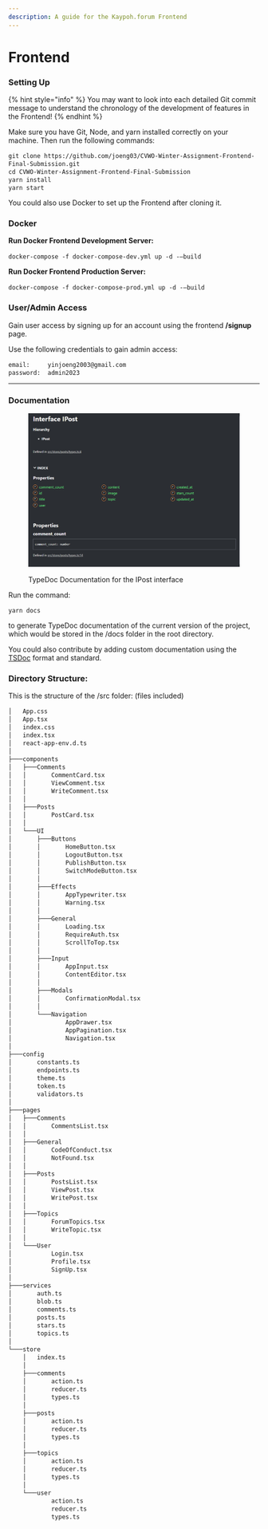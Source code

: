 ```yaml
---
description: A guide for the Kaypoh.forum Frontend
---
```


# Frontend

### Setting Up

{% hint style="info" %}
You may want to look into each detailed Git commit message to understand the chronology of the development of features in the Frontend!
{% endhint %}

Make sure you have Git, Node, and yarn installed correctly on your machine. Then run the following commands:

```
git clone https://github.com/joeng03/CVWO-Winter-Assignment-Frontend-Final-Submission.git
cd CVWO-Winter-Assignment-Frontend-Final-Submission
yarn install
yarn start
```

You could also use Docker to set up the Frontend after cloning it.



### Docker

**Run Docker Frontend Development Server:**

`docker-compose -f docker-compose-dev.yml up -d -–build`

**Run Docker Frontend Production Server:**

`docker-compose -f docker-compose-prod.yml up -d -–build`

###

### User/Admin Access

Gain user access by signing up for an account using the frontend **/signup** page.

Use the following credentials to gain admin access:

```
email:     yinjoeng2003@gmail.com
password:  admin2023
```

****

### Documentation

<figure><img src="../.gitbook/assets/image (20).png" alt=""><figcaption><p>TypeDoc Documentation for the IPost interface</p></figcaption></figure>

Run the command:

```
yarn docs
```

to generate TypeDoc documentation of the current version of the project, which would be stored in the /docs folder in the root directory.

You could also contribute by adding custom documentation using the [TSDoc](https://tsdoc.org/) format and standard.



### **Directory Structure:**

This is the structure of the /src folder: (files included)

```
│   App.css
│   App.tsx
│   index.css
│   index.tsx
│   react-app-env.d.ts
│
├───components
│   ├───Comments
│   │       CommentCard.tsx
│   │       ViewComment.tsx
│   │       WriteComment.tsx
│   │
│   ├───Posts
│   │       PostCard.tsx
│   │
│   └───UI
│       ├───Buttons
│       │       HomeButton.tsx
│       │       LogoutButton.tsx
│       │       PublishButton.tsx
│       │       SwitchModeButton.tsx
│       │
│       ├───Effects
│       │       AppTypewriter.tsx
│       │       Warning.tsx
│       │
│       ├───General
│       │       Loading.tsx
│       │       RequireAuth.tsx
│       │       ScrollToTop.tsx
│       │
│       ├───Input
│       │       AppInput.tsx
│       │       ContentEditor.tsx
│       │
│       ├───Modals
│       │       ConfirmationModal.tsx
│       │
│       └───Navigation
│               AppDrawer.tsx
│               AppPagination.tsx
│               Navigation.tsx
│
├───config
│       constants.ts
│       endpoints.ts
│       theme.ts
│       token.ts
│       validators.ts
│
├───pages
│   ├───Comments
│   │       CommentsList.tsx
│   │
│   ├───General
│   │       CodeOfConduct.tsx
│   │       NotFound.tsx
│   │
│   ├───Posts
│   │       PostsList.tsx
│   │       ViewPost.tsx
│   │       WritePost.tsx
│   │
│   ├───Topics
│   │       ForumTopics.tsx
│   │       WriteTopic.tsx
│   │
│   └───User
│           Login.tsx
│           Profile.tsx
│           SignUp.tsx
│
├───services
│       auth.ts
│       blob.ts
│       comments.ts
│       posts.ts
│       stars.ts
│       topics.ts
│
└───store
    │   index.ts
    │
    ├───comments
    │       action.ts
    │       reducer.ts
    │       types.ts
    │
    ├───posts
    │       action.ts
    │       reducer.ts
    │       types.ts
    │
    ├───topics
    │       action.ts
    │       reducer.ts
    │       types.ts
    │
    └───user
            action.ts
            reducer.ts
            types.ts
```

